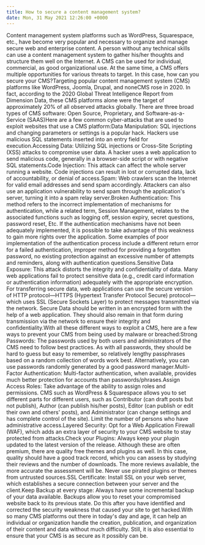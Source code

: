 ```yaml
---
title: How to secure a content management system?
date: Mon, 31 May 2021 12:26:00 +0000
---
```

Content management system platforms such as WordPress, Squarespace, etc., have become very popular and necessary to organize and manage secure web and enterprise content. A person without any technical skills can use a content management system to gather his/her thoughts and structure them well on the Internet. A CMS can be used for individual, commercial, as good organizational use. At the same time, a CMS offers multiple opportunities for various threats to target. In this case, how can you secure your CMS?Targeting popular content management system (CMS) platforms like WordPress, Joomla, Drupal, and noneCMS rose in 2020. In fact, according to the 2020 Global Threat Intelligence Report from Dimension Data, these CMS platforms alone were the target of approximately 20% of all observed attacks globally. There are three broad types of CMS software: Open Source, Proprietary, and Software-as-a-Service (SAAS)Here are a few common cyber-attacks that are used to exploit websites that use a CMS platform:Data Manipulation: SQL injections and changing parameters or settings is a popular hack. Hackers use malicious SQL statements inserted into an entry field for execution.Accessing Data: Utilizing SQL injections or Cross-Site Scripting (XSS) attacks to compromise user data. A hacker uses a web application to send malicious code, generally in a browser-side script or with negative SQL statements.Code Injection: This attack can affect the whole server running a website. Code injections can result in lost or corrupted data, lack of accountability, or denial of access.Spam: Web crawlers scan the Internet for valid email addresses and send spam accordingly. Attackers can also use an application vulnerability to send spam through the application's server, turning it into a spam relay server.Broken Authentication: This method refers to the incorrect implementation of mechanisms for authentication, while a related term, Session Management, relates to the associated functions such as logging off, session expiry, secret questions, password reset, Etc. If the authentication mechanisms have not been adequately implemented, it is possible to take advantage of this weakness to gain more rights over the application. Some examples of poor implementation of the authentication process include a different return error for a failed authentication, improper method for providing a forgotten password, no existing protection against an excessive number of attempts and reminders, along with authentication questions.Sensitive Data Exposure: This attack distorts the integrity and confidentiality of data. Many web applications fail to protect sensitive data (e.g., credit card information or authentication information) adequately with the appropriate encryption. For transferring secure data, web applications can use the secure version of HTTP protocol—HTTPS (Hypertext Transfer Protocol Secure) protocol—which uses SSL (Secure Sockets Layer) to protect messages transmitted via the network. Secure Data should be written in an encrypted form with the help of a web application. They should also remain in that form during transmission via the network to ensure their integrity and confidentiality.With all these different ways to exploit a CMS, here are a few ways to prevent your CMS from being used by malware or breached:Strong Passwords: The passwords used by both users and administrators of the CMS need to follow best practices. As with all passwords, they should be hard to guess but easy to remember, so relatively lengthy passphrases based on a random collection of words work best. Alternatively, you can use passwords randomly generated by a good password manager.Multi-Factor Authentication: Multi-factor authentication, when available, provides much better protection for accounts than passwords/phrases.Assign Access Roles: Take advantage of the ability to assign roles and permissions. CMS such as WordPress & Squarespace allows you to set different parts for different users, such as Contributor (can draft posts but not publish), Author (can publish his/her posts), Editor (can publish or edit their own and others' posts), and Administrator (can change settings and has complete control of the site). Limit the number of persons who have administrative access.Layered Security: Opt for a Web Application Firewall (WAF), which adds an extra layer of security to your CMS website to stay protected from attacks.Check your Plugins: Always keep your plugin updated to the latest version of the release. Although these are often premium, there are quality free themes and plugins as well. In this case, quality should have a good track record, which you can assess by studying their reviews and the number of downloads. The more reviews available, the more accurate the assessment will be. Never use pirated plugins or themes from untrusted sources.SSL Certificate: Install SSL on your web server, which establishes a secure connection between your server and the client.Keep Backup at every stage: Always have some incremental backup of your data available. Backups allow you to reset your compromised website back to its previous state. Do this after you have identified and corrected the security weakness that caused your site to get hacked.With so many CMS platforms out there in today's day and age, it can help an individual or organization handle the creation, publication, and organization of their content and data without much difficulty. Still, it is also essential to ensure that your CMS is as secure as it possibly can be.